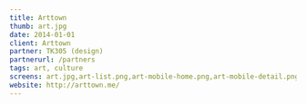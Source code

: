 ```yaml
---
title: Arttown
thumb: art.jpg
date: 2014-01-01
client: Arttown
partner: TK305 (design)
partnerurl: /partners
tags: art, culture
screens: art.jpg,art-list.png,art-mobile-home.png,art-mobile-detail.png
website: http://arttown.me/
---
```

